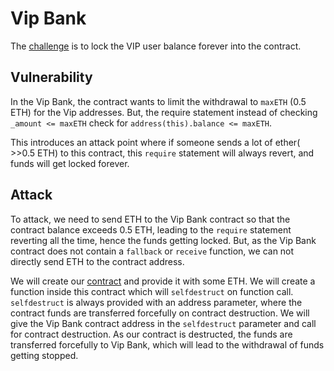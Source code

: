 # Vip Bank

The [challenge](https://quillctf.super.site/challenges/quillctf-challenges/vip-bank) is to lock the VIP user balance forever into the contract.


## Vulnerability

In the Vip Bank, the contract wants to limit the withdrawal to `maxETH` (0.5 ETH) for the Vip addresses. But, the require statement instead of checking `_amount <= maxETH` check for  `address(this).balance <= maxETH`.

This introduces an attack point where if someone sends a lot of ether( >>0.5 ETH) to this contract, this `require` statement will always revert, and funds will get locked forever.

## Attack

To attack, we need to send ETH to the Vip Bank contract so that the contract balance exceeds 0.5 ETH, leading to the `require` statement reverting all the time, hence the funds getting locked. But, as the Vip Bank contract does not contain a `fallback` or `receive` function, we can not directly send ETH to the contract address.

We will create our [contract](./contracts/Attack.sol) and provide it with some ETH. We will create a function inside this contract which will `selfdestruct` on function call. `selfdestruct` is always provided with an address parameter, where the contract funds are transferred forcefully on contract destruction. We will give the Vip Bank contract address in the `selfdestruct` parameter and call for contract destruction. As our contract is destructed, the funds are transferred forcefully to Vip Bank, which will lead to the withdrawal of funds getting stopped.

